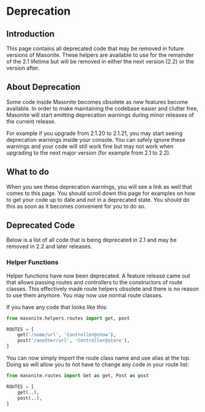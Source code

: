 # Deprecation

## Introduction

This page contains all deprecated code that may be removed in future versions of Masonite. These helpers are available to use for the remainder of the 2.1 lifetime but will be removed in either the next version \(2.2\) or the version after.

## About Deprecation

Some code inside Masonite becomes obsolete as new features become available. In order to make maintaining the codebase easier and clutter free, Masonite will start emitting deprecation warnings during minor releases of the current release. 

For example if you upgrade from 2.1.20 to 2.1.21, you may start seeing deprecation warnings inside your console. You can safely ignore these warnings and your code will still work fine but may not work when upgrading to the next major version \(for example from 2.1 to 2.2\).

## What to do

When you see these deprecation warnings, you will see a link as well that comes to this page. You should scroll down this page for examples on how to get your code up to date and not in a deprecated state. You should do this as soon as it becomes convenient for you to do so.

## Deprecated Code

Below is a list of all code that is being deprecated in 2.1 and may be removed in 2.2 and later releases.

### Helper Functions

Helper functions have now been deprecated. A feature release came out that allows passing routes and controllers to the constructors of route classes. This effectively made route helpers obsolete and there is no reason to use them anymore. You may now use normal route classes.

If you have any code that looks like this:

```python
from masonite.helpers.routes import get, post

ROUTES = [
    get('/some/url', 'Controller@show'),
    post('/another/url', 'Controller@store'),
]
```

You can now simply import the route class name and use alias at the top. Doing so will allow you to not have to change any code in your route list:

```python
from masonite.routes import Get as get, Post as post

ROUTES = [
    get(..),
    post(..),
]
```















